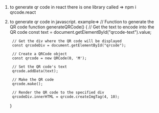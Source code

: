 1. to generate qr code in react there is one library called => npm i qrcode.react


2. to generate qr code in javascript.
    example=>
    // Function to generate the QR code
    function generateQRCode() {
        // Get the text to encode into the QR code
        const text = document.getElementById("qrcode-text").value;

        // Get the div where the QR code will be displayed
        const qrcodeDiv = document.getElementById("qrcode");

        // Create a QRCode object
        const qrcode = new QRCode(0, 'M');

        // Set the QR code's text
        qrcode.addData(text);

        // Make the QR code
        qrcode.make();

        // Render the QR code to the specified div
        qrcodeDiv.innerHTML = qrcode.createImgTag(4, 10);
    }


